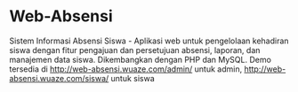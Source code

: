 # Web-Absensi
Sistem Informasi Absensi Siswa - Aplikasi web untuk pengelolaan kehadiran siswa dengan fitur pengajuan dan persetujuan absensi, laporan, dan manajemen data siswa. Dikembangkan dengan PHP dan MySQL. Demo tersedia di http://web-absensi.wuaze.com/admin/ untuk admin, http://web-absensi.wuaze.com/siswa/ untuk siswa
